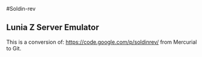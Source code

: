 #Soldin-rev

Lunia Z Server Emulator
-------------------------------
This is a conversion of: https://code.google.com/p/soldinrev/ from Mercurial to Git.
